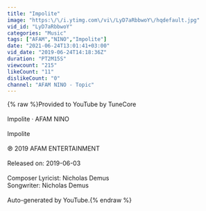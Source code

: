 ```yaml
---
title: "Impolite"
image: "https:\/\/i.ytimg.com\/vi\/LyD7aRbbwoY\/hqdefault.jpg"
vid_id: "LyD7aRbbwoY"
categories: "Music"
tags: ["AFAM","NINO","Impolite"]
date: "2021-06-24T13:01:41+03:00"
vid_date: "2019-06-24T14:18:36Z"
duration: "PT2M15S"
viewcount: "215"
likeCount: "11"
dislikeCount: "0"
channel: "AFAM NINO - Topic"
---
```

{% raw %}Provided to YouTube by TuneCore<br /><br />Impolite · AFAM NINO<br /><br />Impolite<br /><br />℗ 2019 AFAM ENTERTAINMENT<br /><br />Released on: 2019-06-03<br /><br />Composer  Lyricist: Nicholas Demus<br />Songwriter: Nicholas Demus<br /><br />Auto-generated by YouTube.{% endraw %}
